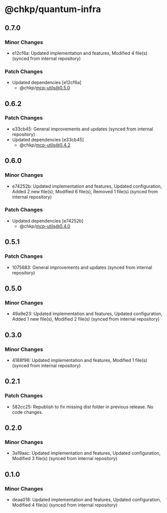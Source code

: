# @chkp/quantum-infra

## 0.7.0

### Minor Changes

- e12cf6a: Updated implementation and features, Modified 4 file(s) (synced from internal repository)

### Patch Changes

- Updated dependencies [e12cf6a]
  - @chkp/mcp-utils@0.5.0

## 0.6.2

### Patch Changes

- e33cb45: General improvements and updates (synced from internal repository)
- Updated dependencies [e33cb45]
  - @chkp/mcp-utils@0.4.2

## 0.6.0

### Minor Changes

- e74252b: Updated implementation and features, Updated configuration, Added 2 new file(s), Modified 6 file(s), Removed 1 file(s) (synced from internal repository)

### Patch Changes

- Updated dependencies [e74252b]
  - @chkp/mcp-utils@0.4.0

## 0.5.1

### Patch Changes

- 1075683: General improvements and updates (synced from internal repository)

## 0.5.0

### Minor Changes

- 49a9e23: Updated implementation and features, Updated configuration, Added 1 new file(s), Modified 2 file(s) (synced from internal repository)

## 0.3.0

### Minor Changes

- 4188f96: Updated implementation and features, Modified 1 file(s) (synced from internal repository)

## 0.2.1

### Patch Changes

- 582cc25: Republish to fix missing dist folder in previous release. No code changes.

## 0.2.0

### Minor Changes

- 3a19aac: Updated implementation and features, Updated configuration, Modified 3 file(s) (synced from internal repository)

## 0.1.0

### Minor Changes

- deaa018: Updated implementation and features, Updated configuration, Modified 4 file(s) (synced from internal repository)

